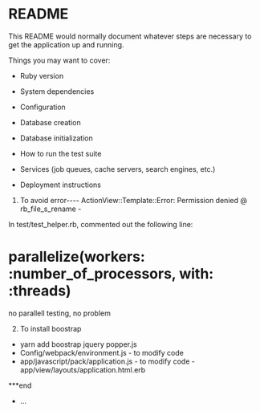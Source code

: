 # README

This README would normally document whatever steps are necessary to get the
application up and running.

Things you may want to cover:

* Ruby version

* System dependencies

* Configuration

* Database creation

* Database initialization

* How to run the test suite

* Services (job queues, cache servers, search engines, etc.)

* Deployment instructions


1. To avoid error---- ActionView::Template::Error: Permission denied @ rb_file_s_rename -

In test/test_helper.rb, commented out the following line:

# parallelize(workers: :number_of_processors, with: :threads)
no parallell testing, no problem


2. To install boostrap

- yarn add boostrap jquery popper.js
- Config/webpack/environment.js -  to modify code
- app/javascript/pack/application.js -  to modify code
-app/view/layouts/application.html.erb 

***end



* ...
